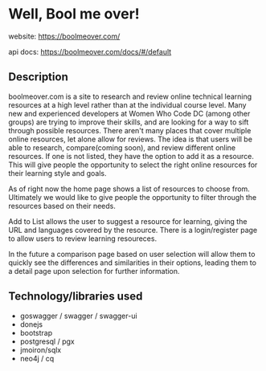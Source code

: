 # Well, Bool me over!

website: 
https://boolmeover.com/ 

api docs: 
https://boolmeover.com/docs/#/default
 
## Description 

boolmeover.com is a site to research and review online technical learning resources at a high level rather than at the individual course level. Many new and experienced developers at Women Who Code DC (among other groups) are trying to improve their skills, and are looking for a way to sift through possible resources. There aren't many places that cover multiple online resources, let alone allow for reviews. The idea is that users will be able to research, compare(coming soon), and review different online resources. If one is not listed, they have the option to add it as a resource. This will give people the opportunity to select the right online resources for their learning style and goals. 

As of right now the home page shows a list of resources to choose from. Ultimately we would like to give people the opportunity to filter through the resources based on their needs.

Add to List allows the user to suggest a resource for learning, giving the URL and languages covered by the resource.
There is a login/register page to allow users to review learning resoureces.

In the future a comparison page based on user selection will allow them to quickly see the differences and similarities in their options, leading them to a detail page upon selection for further information.

## Technology/libraries used

* goswagger / swagger / swagger-ui
* donejs
* bootstrap
* postgresql / pgx
* jmoiron/sqlx
* neo4j / cq
